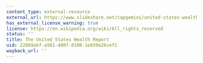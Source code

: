 ```yaml
---
content_type: external-resource
external_url: https://www.slideshare.net/capgemini/united-states-wealth-report-2015-infographic
has_external_license_warning: true
license: https://en.wikipedia.org/wiki/All_rights_reserved
status: ''
title: The United States Wealth Report
uid: 22669abf-a581-480f-8108-1e039e26cef1
wayback_url: ''
---
```

